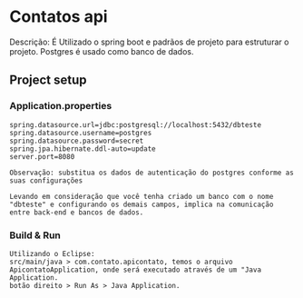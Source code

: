 # Contatos api
Descrição: É Utilizado o spring boot e padrãos de projeto para estruturar o projeto. Postgres é usado como banco de dados.

## Project setup

### Application.properties
```
spring.datasource.url=jdbc:postgresql://localhost:5432/dbteste
spring.datasource.username=postgres
spring.datasource.password=secret
spring.jpa.hibernate.ddl-auto=update
server.port=8080

Observação: substitua os dados de autenticação do postgres conforme as suas configurações

Levando em consideração que você tenha criado um banco com o nome "dbteste" e configurando os demais campos, implica na comunicação entre back-end e bancos de dados.
```

### Build & Run
```
Utilizando o Eclipse:
src/main/java > com.contato.apicontato, temos o arquivo ApicontatoApplication, onde será executado através de um "Java Application.
botão direito > Run As > Java Application.
```